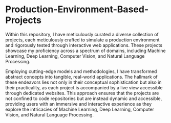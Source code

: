 # Production-Environment-Based-Projects



Within this repository, I have meticulously curated a diverse collection of projects, each meticulously crafted to simulate a production environment and rigorously tested through interactive web applications. These projects showcase my proficiency across a spectrum of domains, including Machine Learning, Deep Learning, Computer Vision, and Natural Language Processing.

Employing cutting-edge models and methodologies, I have transformed abstract concepts into tangible, real-world applications. The hallmark of these endeavors lies not only in their conceptual sophistication but also in their practicality, as each project is accompanied by a live view accessible through dedicated websites. This approach ensures that the projects are not confined to code repositories but are instead dynamic and accessible, providing users with an immersive and interactive experience as they explore the intricacies of Machine Learning, Deep Learning, Computer Vision, and Natural Language Processing.
